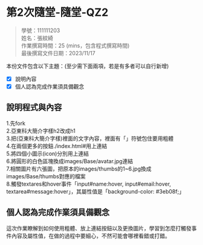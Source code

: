 # 第2次隨堂-隨堂-QZ2
>
>學號：111111203
><br />
>姓名：張紋綺
><br />
>作業撰寫時間：25 (mins，包含程式撰寫時間)
><br />
>最後撰寫文件日期：2023/11/17
>

本份文件包含以下主題：(至少需下面兩項，若是有多者可以自行新增)
- [x] 說明內容
- [x] 個人認為完成作業須具備觀念

## 說明程式與內容
1.先fork<br>
2.亞東科大簡介字樣h2改成h1<br>
3.把(亞東科大簡介字樣)裡面的文字內容，裡面有「」符號包住要用粗體<br>
4.在兩個更多的按鈕./index.html#用上連結<br>
5.將四個小圖示(icon)分別用上連結<br>
6.將圓形的白色區塊換成images/Base/avatar.jpg連結<br>
7.相關圖片有六張圖，把原本的images/thumbs的1~6.jpg換成images/Base/thumbs對應的檔案<br>
8.觸發textares和hover事件「input#name:hover, input#email:hover, textarea#message:hover」，其屬性值是「background-color: #3eb08f;」<br>

## 個人認為完成作業須具備觀念

這次作業瞭解到如何使用粗體、放上連結按鈕以及更換圖片，學習到怎麼打觸發事件內容及屬性值，在做的過程中要細心，不然可能會哪裡看錯或打錯。